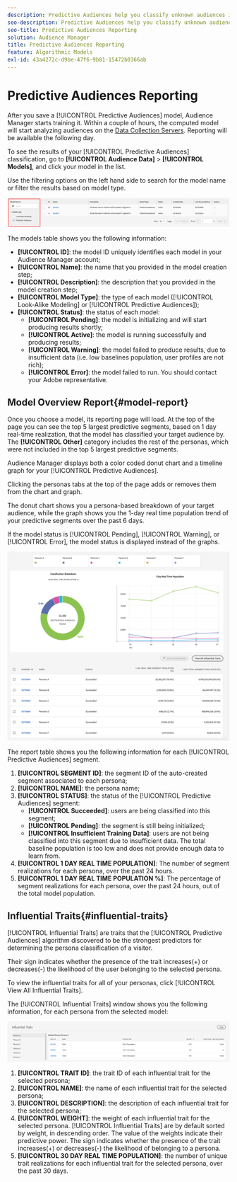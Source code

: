```yaml
---
description: Predictive Audiences help you classify unknown audiences into distinct personas in real-time, using data science.
seo-description: Predictive Audiences help you classify unknown audiences into distinct personas in real-time, using data science.
seo-title: Predictive Audiences Reporting
solution: Audience Manager
title: Predictive Audiences Reporting
feature: Algorithmic Models
exl-id: 43a4272c-d9be-47f6-9b81-15472b0366ab
---
```

# Predictive Audiences Reporting

After you save a [!UICONTROL Predictive Audiences] model, Audience Manager starts training it. Within a couple of hours, the computed model will start analyzing audiences on the [Data Collection Servers](https://experienceleague.adobe.com/docs/audience-manager/user-guide/reference/system-components/components-data-collection.html#dcs-pcs). Reporting will be available the following day.

To see the results of your [!UICONTROL Predictive Audiences] classification, go to **[!UICONTROL Audience Data]** > **[!UICONTROL Models]**, and click your model in the list.

Use the filtering options on the left hand side to search for the model name or filter the results based on model type.

![predictive-audiences-filter](assets/predictive-audiences-filter-models.png)

The models table shows you the following information:

* **[!UICONTROL ID]**: the model ID uniquely identifies each model in your Audience Manager account;
* **[!UICONTROL Name]**: the name that you provided in the model creation step;
* **[!UICONTROL Description]**: the description that you provided in the model creation step;
* **[!UICONTROL Model Type]**: the type of each model ([!UICONTROL Look-Alike Modeling] or [!UICONTROL Predictive Audiences]);
* **[!UICONTROL Status]**: the status of each model:
  * **[!UICONTROL Pending]**: the model is initializing and will start producing results shortly;
  * **[!UICONTROL Active]**: the model is running successfully and producing results;
  * **[!UICONTROL Warning]**: the model failed to produce results, due to insufficient data (i.e. low baselines population, user profiles are not rich);
  * **[!UICONTROL Error]**: the model failed to run. You should contact your Adobe representative.

## Model Overview Report{#model-report}

Once you choose a model, its reporting page will load. At the top of the page you can see the top 5 largest predictive segments, based on 1 day real-time realization, that the model has classified your target audience by. The **[!UICONTROL Other]** category includes the rest of the personas, which were not included in the top 5 largest predictive segments.

Audience Manager displays both a color coded donut chart and a timeline graph for your [!UICONTROL Predictive Audiences].

Clicking the personas tabs at the top of the page adds or removes them from the chart and graph.

The donut chart shows you a persona-based breakdown of your target audience, while the graph shows you the 1-day real time population trend of your predictive segments over the past 6 days.

If the model status is [!UICONTROL Pending], [!UICONTROL Warning], or [!UICONTROL Error], the model status is displayed instead of the graphs.

![smart-persona-report](assets/predictive-audiences-report.png)

The report table shows you the following information for each [!UICONTROL Predictive Audiences] segment.

1. **[!UICONTROL SEGMENT ID]**: the segment ID of the auto-created segment associated to each persona;
1. **[!UICONTROL NAME]**: the persona name;
1. **[!UICONTROL STATUS]**: the status of the [!UICONTROL Predictive Audiences] segment:
   * **[!UICONTROL Succeeded]**: users are being classified into this segment;
   * **[!UICONTROL Pending]**: the segment is still being initialized;
   * **[!UICONTROL Insufficient Training Data]**: users are not being classified into this segment due to insufficient data. The total baseline population is too low and does not provide enough data to learn from.
1. **[!UICONTROL 1 DAY REAL TIME POPULATION]**: The number of segment realizations for each persona, over the past 24 hours.
1. **[!UICONTROL 1 DAY REAL TIME POPULATION %]**: The percentage of segment realizations for each persona, over the past 24 hours, out of the total model population.

## Influential Traits{#influential-traits}

[!UICONTROL Influential Traits] are traits that the [!UICONTROL Predictive Audiences] algorithm discovered to be the strongest predictors for determining the persona classification of a visitor.

Their sign indicates whether the presence of the trait increases(+) or decreases(-) the likelihood of the user belonging to the selected persona.

To view the influential traits for all of your personas, click [!UICONTROL View All Influential Traits].

The [!UICONTROL Influential Traits] window shows you the following information, for each persona from the selected model:

![influential-traits](assets/predictive-audiences-influential-traits.png)

1. **[!UICONTROL TRAIT ID]**: the trait ID of each influential trait for the selected persona;
1. **[!UICONTROL NAME]**: the name of each influential trait for the selected persona;
1. **[!UICONTROL DESCRIPTION]**: the description of each influential trait for the selected persona;
1. **[!UICONTROL WEIGHT]**: the weight of each influential trait for the selected persona. [!UICONTROL Influential Traits] are by default sorted by weight, in descending order.  The value of the weights indicate their predictive power. The sign indicates whether the presence of the trait increases(+) or decreases(-) the likelihood of belonging to a persona.
1. **[!UICONTROL 30 DAY REAL TIME POPULATION]**: the number of unique trait realizations for each influential trait for the selected persona, over the past 30 days.
